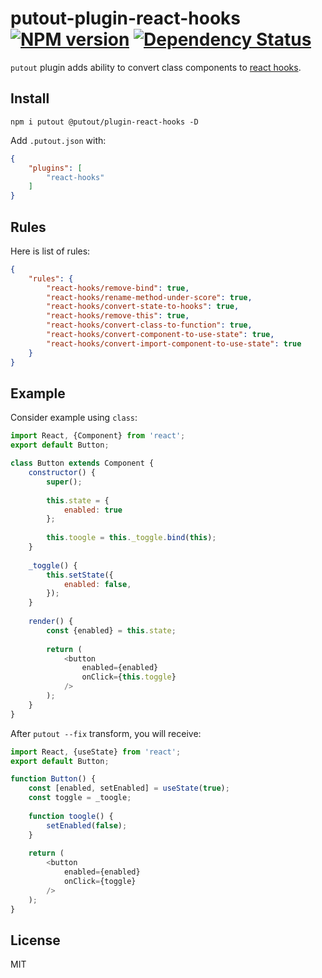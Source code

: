 # putout-plugin-react-hooks [![NPM version][NPMIMGURL]][NPMURL] [![Dependency Status][DependencyStatusIMGURL]][DependencyStatusURL]

[NPMIMGURL]:                https://img.shields.io/npm/v/@putout/plugin-react-hooks.svg?style=flat&longCache=true
[NPMURL]:                   https://npmjs.org/package/@putout/plugin-react-hooks"npm"

[DependencyStatusURL]:      https://david-dm.org/coderaiser/putout?path=packages/plugin-react-hooks
[DependencyStatusIMGURL]:   https://david-dm.org/coderaiser/putout.svg?path=packages/plugin-react-hooks

`putout` plugin adds ability to convert class components to [react hooks](https://reactjs.org/docs/hooks-intro.html).

## Install

```
npm i putout @putout/plugin-react-hooks -D
```

Add `.putout.json` with:

```json
{
    "plugins": [
        "react-hooks"
    ]
}
```

## Rules

Here is list of rules:

```json
{
    "rules": {
        "react-hooks/remove-bind": true,
        "react-hooks/rename-method-under-score": true,
        "react-hooks/convert-state-to-hooks": true,
        "react-hooks/remove-this": true,
        "react-hooks/convert-class-to-function": true,
        "react-hooks/convert-component-to-use-state": true,
        "react-hooks/convert-import-component-to-use-state": true
    }
}
```

## Example

Consider example using `class`:

```js
import React, {Component} from 'react';
export default Button;

class Button extends Component {
    constructor() {
        super();
        
        this.state = {
            enabled: true
        };
        
        this.toogle = this._toggle.bind(this);
    }
    
    _toggle() {
        this.setState({
            enabled: false,
        });
    }
    
    render() {
        const {enabled} = this.state;
        
        return (
            <button
                enabled={enabled}
                onClick={this.toggle}
            />
        );
    }
}
```

After `putout --fix` transform, you will receive:

```js
import React, {useState} from 'react';
export default Button;

function Button() {
    const [enabled, setEnabled] = useState(true);
    const toggle = _toogle;
    
    function toogle() {
        setEnabled(false);
    }
    
    return (
        <button
            enabled={enabled}
            onClick={toggle}
        />
    );
}
```

## License

MIT

